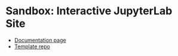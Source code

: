 # Sandbox: Interactive JupyterLab Site

- [Documentation page](https://jupyterlite.readthedocs.io/en/stable/quickstart/deploy.html#generate-a-new-repository-from-the-template)
- [Template repo](https://github.com/jupyterlite/demo)

